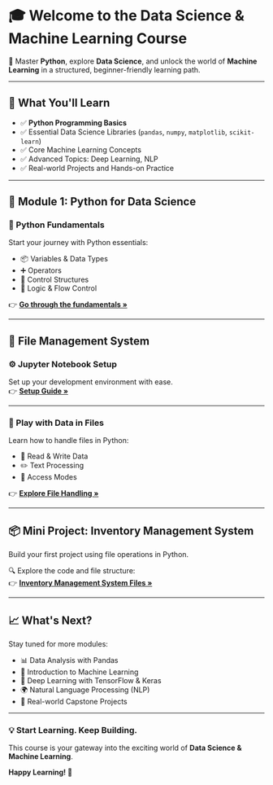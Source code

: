 # 🎓 Welcome to the Data Science & Machine Learning Course

🚀 Master **Python**, explore **Data Science**, and unlock the world of **Machine Learning** in a structured, beginner-friendly learning path.

---

## 🌟 What You'll Learn

- ✅ **Python Programming Basics**
- ✅ Essential Data Science Libraries (`pandas`, `numpy`, `matplotlib`, `scikit-learn`)
- ✅ Core Machine Learning Concepts
- ✅ Advanced Topics: Deep Learning, NLP
- ✅ Real-world Projects and Hands-on Practice

---

## 🧰 Module 1: Python for Data Science

### 🔹 Python Fundamentals

Start your journey with Python essentials:
- 📦 Variables & Data Types  
- ➕ Operators  
- 🔁 Control Structures  
- 🧠 Logic & Flow Control  

👉 [**Go through the fundamentals »**](https://github.com/vinayakmishra4/DS-ML-COURSE/blob/main/Python-for-Data-Science/Python-Fundmentals/Python.md)

---

## 📂 File Management System

### ⚙️ Jupyter Notebook Setup  
Set up your development environment with ease.  
👉 [**Setup Guide »**](https://github.com/vinayakmishra4/DS-ML-COURSE/blob/main/Python-for-Data-Science/File-Management-System/Jupyter-Notebook-Setup/Setup.md)

---

### 📝 Play with Data in Files

Learn how to handle files in Python:
- 📖 Read & Write Data  
- ✏️ Text Processing  
- 🔐 Access Modes  

👉 [**Explore File Handling »**](https://github.com/vinayakmishra4/DS-ML-COURSE/blob/main/Python-for-Data-Science/File-Management-System/Play-Data-in-Files/Read-Data.md)

---

## 📦 Mini Project: Inventory Management System

Build your first project using file operations in Python.

🔍 Explore the code and file structure:  
👉 [**Inventory Management System Files »**](https://github.com/vinayakmishra4/DS-ML-COURSE/tree/main/Python-for-Data-Science/File-Management-System)

---

## 📈 What's Next?

Stay tuned for more modules:
- 📊 Data Analysis with Pandas
- 📘 Introduction to Machine Learning
- 🧠 Deep Learning with TensorFlow & Keras
- 🌍 Natural Language Processing (NLP)
- 💼 Real-world Capstone Projects

---

### 💡 Start Learning. Keep Building.

This course is your gateway into the exciting world of **Data Science & Machine Learning**.

**Happy Learning! 🚀**
